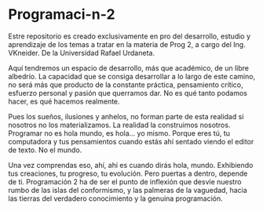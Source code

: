 # Programaci-n-2
Estre repositorio es creado exclusivamente en pro del desarrollo, estudio y aprendizaje de los temas a tratar en la materia de Prog 2, a cargo del Ing. VKneider. De la Universidad Rafael Urdaneta.

Aquí tendremos un espacio de desarrollo, más que académico, de un libre albedrío. La capacidad que se consiga desarrollar a lo largo de este camino, no será más que producto de la constante práctica, pensamiento crítico, esfuerzo personal y pasión que querramos dar. No es qué tanto podamos hacer, es qué hacemos realmente. 

Pues los sueños, ilusiones y anhelos, no forman parte de esta realidad si nosotros no los materializamos. La realidad la construimos nosotros. Programar no es hola mundo, es hola... yo mismo. Porque eres tú, tu computadora y tus pensamientos cuando estás ahí sentado viendo el editor de texto. No el mundo. 

Una vez comprendas eso, ahí, ahí es cuando dirás hola, mundo. Exhibiendo tus creaciones, tu progreso, tu evolución. Pero puertas a dentro, depende de ti. Programación 2 ha de ser el punto de inflexión que desvíe nuestro rumbo de las islas del conformismo, y las palmeras de la vaguedad, hacia las tierras del verdadero conocimiento y la genuina programación. 
